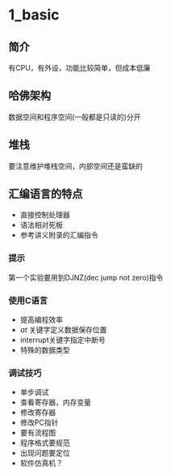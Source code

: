 # 1_basic
## 简介
有CPU，有外设，功能比较简单，但成本低廉
## 哈佛架构
数据空间和程序空间(一般都是只读的)分开
## 堆栈
要注意维护堆栈空间，内部空间还是蛮缺的
## 汇编语言的特点
* 直接控制处理器
* 语法相对死板
* 参考讲义附录的汇编指令
### 提示
第一个实验要用到DJNZ(dec jump not zero)指令
### 使用C语言
* 提高编程效率
* _at_ 关键字定义数据保存位置
* interrupt关键字指定中断号
* 特殊的数据类型

### 调试技巧
* 单步调试
* 查看寄存器，内存变量
* 修改寄存器
* 修改PC指针
* 要有流程图
* 程序格式要规范
* 出现问题要定位
* 软件仿真机？
